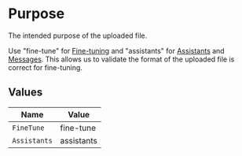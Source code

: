 # Purpose

The intended purpose of the uploaded file.

Use "fine-tune" for [Fine-tuning](/docs/api-reference/fine-tuning) and "assistants" for [Assistants](/docs/api-reference/assistants) and [Messages](/docs/api-reference/messages). This allows us to validate the format of the uploaded file is correct for fine-tuning.



## Values

| Name         | Value        |
| ------------ | ------------ |
| `FineTune`   | fine-tune    |
| `Assistants` | assistants   |